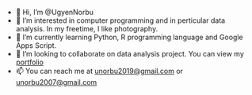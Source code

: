 - 👋 Hi, I’m @UgyenNorbu
- 👀 I’m interested in computer programming and in perticular data analysis. In my freetime, I like photography.
- 🌱 I’m currently learning Python, R programming language and Google Apps Script.
- 💞️ I’m looking to collaborate on data analysis project.  You can view my [portfolio](https://www.datascienceportfol.io/ugyen_norbu)
- 📫 You can reach me at unorbu2019@gmail.com or unorbu2007@gmail.com

<!---
UgyenNorbu/UgyenNorbu is a ✨ special ✨ repository because its `README.md` (this file) appears on your GitHub profile.
You can click the Preview link to take a look at your changes.
--->
